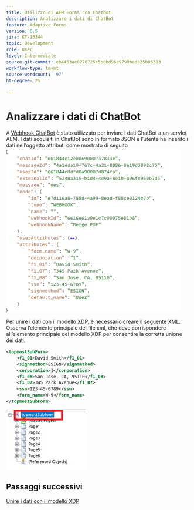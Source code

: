 ```yaml
---
title: Utilizzo di AEM Forms con Chatbot
description: Analizzare i dati di ChatBot
feature: Adaptive Forms
version: 6.5
jira: KT-15344
topic: Development
role: User
level: Intermediate
source-git-commit: eb4463ae0270725c5b0bd96e9799bada25b06303
workflow-type: tm+mt
source-wordcount: '97'
ht-degree: 2%

---
```


# Analizzare i dati di ChatBot

A [Webhook ChatBot](https://www.chatbot.com/help/webhooks/what-are-webhooks/) è stato utilizzato per inviare i dati ChatBot a un servlet AEM.
I dati acquisiti in ChatBot sono in formato JSON e l’utente ha inserito i dati nell’oggetto attributi come mostrato di seguito
![chatbot-data](assets/chat-bot-data.png)

Per unire i dati con il modello XDP, è necessario creare il seguente XML. Osserva l’elemento principale del file xml, che deve corrispondere all’elemento principale del modello XDP per consentire la corretta unione dei dati.


```xml
<topmostSubForm>
    <f1_01>David Smith</f1_01>
    <signmethod>ESIGN</signmethod>
    <corporation>1</corporation>
    <f1_08>San Jose, CA, 95110</f1_08>
    <f1_07>345 Park Avenue</f1_07>
    <ssn>123-45-6789</ssn>
    <form_name>W-9</form_name>
</topmostSubForm>
```

![xdp-template](assets/xdp-template.png)

## Passaggi successivi

[Unire i dati con il modello XDP](./merge-data-with-template.md)



